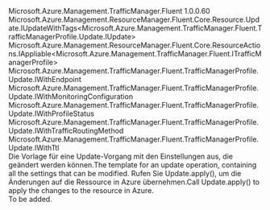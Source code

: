 <Type Name="IUpdate" FullName="Microsoft.Azure.Management.TrafficManager.Fluent.TrafficManagerProfile.Update.IUpdate">
  <TypeSignature Language="C#" Value="public interface IUpdate : Microsoft.Azure.Management.ResourceManager.Fluent.Core.Resource.Update.IUpdateWithTags&lt;Microsoft.Azure.Management.TrafficManager.Fluent.TrafficManagerProfile.Update.IUpdate&gt;, Microsoft.Azure.Management.ResourceManager.Fluent.Core.ResourceActions.IAppliable&lt;Microsoft.Azure.Management.TrafficManager.Fluent.ITrafficManagerProfile&gt;, Microsoft.Azure.Management.TrafficManager.Fluent.TrafficManagerProfile.Update.IWithEndpoint, Microsoft.Azure.Management.TrafficManager.Fluent.TrafficManagerProfile.Update.IWithMonitoringConfiguration, Microsoft.Azure.Management.TrafficManager.Fluent.TrafficManagerProfile.Update.IWithProfileStatus, Microsoft.Azure.Management.TrafficManager.Fluent.TrafficManagerProfile.Update.IWithTrafficRoutingMethod, Microsoft.Azure.Management.TrafficManager.Fluent.TrafficManagerProfile.Update.IWithTtl" />
  <TypeSignature Language="ILAsm" Value=".class public interface auto ansi abstract IUpdate implements class Microsoft.Azure.Management.ResourceManager.Fluent.Core.Resource.Update.IUpdateWithTags`1&lt;class Microsoft.Azure.Management.TrafficManager.Fluent.TrafficManagerProfile.Update.IUpdate&gt;, class Microsoft.Azure.Management.ResourceManager.Fluent.Core.ResourceActions.IAppliable`1&lt;class Microsoft.Azure.Management.TrafficManager.Fluent.ITrafficManagerProfile&gt;, class Microsoft.Azure.Management.ResourceManager.Fluent.Core.ResourceActions.IIndexable, class Microsoft.Azure.Management.TrafficManager.Fluent.TrafficManagerProfile.Update.IWithEndpoint, class Microsoft.Azure.Management.TrafficManager.Fluent.TrafficManagerProfile.Update.IWithMonitoringConfiguration, class Microsoft.Azure.Management.TrafficManager.Fluent.TrafficManagerProfile.Update.IWithProfileStatus, class Microsoft.Azure.Management.TrafficManager.Fluent.TrafficManagerProfile.Update.IWithTrafficRoutingMethod, class Microsoft.Azure.Management.TrafficManager.Fluent.TrafficManagerProfile.Update.IWithTtl" />
  <TypeSignature Language="DocId" Value="T:Microsoft.Azure.Management.TrafficManager.Fluent.TrafficManagerProfile.Update.IUpdate" />
  <TypeSignature Language="VB.NET" Value="Public Interface IUpdate&#xA;Implements IAppliable(Of ITrafficManagerProfile), IUpdateWithTags(Of IUpdate), IWithEndpoint, IWithMonitoringConfiguration, IWithProfileStatus, IWithTrafficRoutingMethod, IWithTtl" />
  <TypeSignature Language="F#" Value="type IUpdate = interface&#xA;    interface IAppliable&lt;ITrafficManagerProfile&gt;&#xA;    interface IIndexable&#xA;    interface IWithTrafficRoutingMethod&#xA;    interface IWithMonitoringConfiguration&#xA;    interface IWithEndpoint&#xA;    interface IWithTtl&#xA;    interface IWithProfileStatus&#xA;    interface IUpdateWithTags&lt;IUpdate&gt;" />
  <AssemblyInfo>
    <AssemblyName>Microsoft.Azure.Management.TrafficManager.Fluent</AssemblyName>
    <AssemblyVersion>1.0.0.60</AssemblyVersion>
  </AssemblyInfo>
  <Interfaces>
    <Interface>
      <InterfaceName>Microsoft.Azure.Management.ResourceManager.Fluent.Core.Resource.Update.IUpdateWithTags&lt;Microsoft.Azure.Management.TrafficManager.Fluent.TrafficManagerProfile.Update.IUpdate&gt;</InterfaceName>
    </Interface>
    <Interface>
      <InterfaceName>Microsoft.Azure.Management.ResourceManager.Fluent.Core.ResourceActions.IAppliable&lt;Microsoft.Azure.Management.TrafficManager.Fluent.ITrafficManagerProfile&gt;</InterfaceName>
    </Interface>
    <Interface>
      <InterfaceName>Microsoft.Azure.Management.TrafficManager.Fluent.TrafficManagerProfile.Update.IWithEndpoint</InterfaceName>
    </Interface>
    <Interface>
      <InterfaceName>Microsoft.Azure.Management.TrafficManager.Fluent.TrafficManagerProfile.Update.IWithMonitoringConfiguration</InterfaceName>
    </Interface>
    <Interface>
      <InterfaceName>Microsoft.Azure.Management.TrafficManager.Fluent.TrafficManagerProfile.Update.IWithProfileStatus</InterfaceName>
    </Interface>
    <Interface>
      <InterfaceName>Microsoft.Azure.Management.TrafficManager.Fluent.TrafficManagerProfile.Update.IWithTrafficRoutingMethod</InterfaceName>
    </Interface>
    <Interface>
      <InterfaceName>Microsoft.Azure.Management.TrafficManager.Fluent.TrafficManagerProfile.Update.IWithTtl</InterfaceName>
    </Interface>
  </Interfaces>
  <Docs>
    <summary>
            <span data-ttu-id="db034-101">Die Vorlage für eine Update-Vorgang mit den Einstellungen aus, die geändert werden können.</span><span class="sxs-lookup"><span data-stu-id="db034-101">The template for an update operation, containing all the settings that can be modified.</span></span>
            <span data-ttu-id="db034-102">Rufen Sie Update.apply(), um die Änderungen auf die Ressource in Azure übernehmen.</span><span class="sxs-lookup"><span data-stu-id="db034-102">Call  Update.apply() to apply the changes to the resource in Azure.</span></span>
            </summary>
    <remarks>To be added.</remarks>
  </Docs>
  <Members />
</Type>
